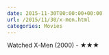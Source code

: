 ```yaml
---
date: 2015-11-30T00:00:00+00:00
url: /2015/11/30/x-men.html
categories: Movies
---
```

Watched X-Men (2000) - ★★★




